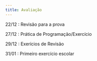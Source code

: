 ```yaml
---
title: Avaliação
---
```

22/12
: Revisão para a prova

27/12
: Prática de Programação/Exercício

29/12
: Exerícios de Revisão

31/01
: Primeiro exercício escolar
 
